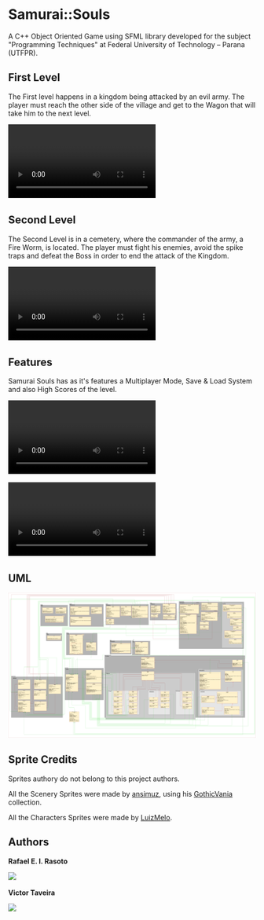 # Samurai::Souls
A C++ Object Oriented Game using SFML library developed for the subject "Programming Techniques" at Federal University of Technology – Parana (UTFPR).

## First Level

The First level happens in a kingdom being attacked by an evil army. The player must reach the other side of the village and get to the Wagon that will take him to the next level.

<video src="https://github.com/IshikawaRasoto/SamuraiSouls/raw/main/readme/PrimeiraFase.mp4"></video>

## Second Level

The Second Level is in a cemetery, where the commander of the army, a Fire Worm, is located. The player must fight his enemies, avoid the spike traps and defeat the Boss in order to end the attack of the Kingdom.

<video src="https://github.com/IshikawaRasoto/SamuraiSouls/raw/main/readme/SegundaFase.mp4"></video>

## Features

Samurai Souls has as it's features a Multiplayer Mode, Save & Load System and also High Scores of the level.

<video src="https://github.com/IshikawaRasoto/SamuraiSouls/raw/main/readme/Multiplayer%26Save.mp4"></video>

<video src="https://github.com/IshikawaRasoto/SamuraiSouls/raw/main/readme/HighScore.mp4"></video>


## UML

<img src="https://github.com/IshikawaRasoto/SamuraiSouls/blob/main/UMLSamuraiSouls.png?raw=true">

## Sprite Credits
Sprites authory do not belong to this project authors.

All the Scenery Sprites were made by [ansimuz](https://ansimuz.itch.io), using his [GothicVania](https://itch.io/c/313331/gothicvania) collection.

All the Characters Sprites were made by [LuizMelo](https://luizmelo.itch.io).


## Authors
**Rafael E. I. Rasoto**

<a ref="https://github.com/IshikawaRasoto"><img src="https://img.shields.io/badge/GitHub-100000?style=for-the-badge&logo=github&logoColor=white"></a>

**Victor Taveira** 

<a ref="https://github.com/ViktorTav"><img src="https://img.shields.io/badge/GitHub-100000?style=for-the-badge&logo=github&logoColor=white"></a>
